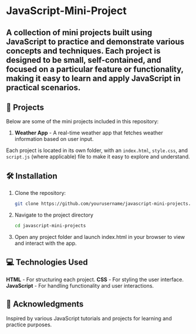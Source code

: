 # JavaScript-Mini-Project

A collection of mini projects built using JavaScript to practice and demonstrate various concepts and techniques. Each project is designed to be small, self-contained, and focused on a particular feature or functionality, making it easy to learn and apply JavaScript in practical scenarios.
---

## 🚀 Projects
Below are some of the mini projects included in this repository:

1. **Weather App** - A real-time weather app that fetches weather information based on user input.  

Each project is located in its own folder, with an `index.html`, `style.css`, and `script.js` (where applicable) file to make it easy to explore and understand.

## 🛠️ Installation
1. Clone the repository:
   ```bash
   git clone https://github.com/yourusername/javascript-mini-projects.git
2. Navigate to the project directory
   ```bash
   cd javascript-mini-projects
4. Open any project folder and launch index.html in your browser to view and interact with the app.

## 💻 Technologies Used
**HTML** - For structuring each project.
**CSS** - For styling the user interface.
**JavaScript** - For handling functionality and user interactions.

## 🙏 Acknowledgments
Inspired by various JavaScript tutorials and projects for learning and practice purposes.
